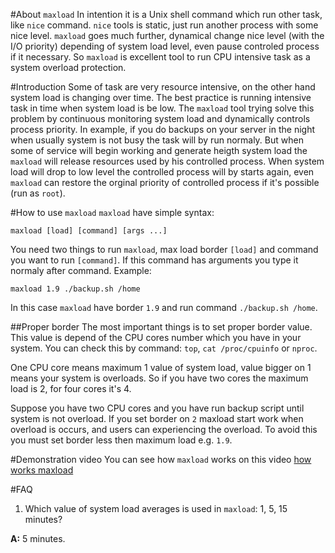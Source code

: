 #About `maxload`
In intention it is a Unix shell command which run other task, like `nice` command. `nice` tools is static, just run another process with some nice level. `maxload` goes much further, dynamical change nice level (with the I/O priority) depending of system load level, even pause controled process if it necessary. So `maxload` is excellent tool to run CPU intensive task as a system overload protection.

#Introduction
Some of task are very resource intensive, on the other hand system load is changing over time. The best practice is running intensive task in time when system load is be low. The `maxload` tool trying solve this problem by continuous monitoring system load and dynamically controls process priority. In example, if you do backups on your server in the night when usually system is not busy the task will by run normaly. But when some of service will begin working and generate heigth system load the `maxload` will release resources used by his controlled process. When system load will drop to low level the controlled process will by starts again, even `maxload` can restore the orginal priority of controlled process if it's possible (run as `root`).

#How to use `maxload`
`maxload` have simple syntax:
```
maxload [load] [command] [args ...]
```
You need two things to run `maxload`, max load border `[load]` and command you want to run `[command]`. If this command has arguments you type it normaly after command. Example:
```
maxload 1.9 ./backup.sh /home
```
In this case `maxload` have border `1.9` and run command `./backup.sh /home`.

##Proper border
The most important things is to set proper border value. This value is depend of the CPU cores number which you have in your system. You can check this by command: `top`, `cat /proc/cpuinfo` or `nproc`.

One CPU core means maximum 1 value of system load, value bigger on 1 means your system is overloads. So if you have two cores the maximum load is 2, for four cores it's 4.

Suppose you have two CPU cores and you have run backup script until system is not overload. If you set border on `2` maxload start work when overload is occurs, and users can experiencing the overload. To avoid this you must set border less then maximum load e.g. `1.9`.

#Demonstration video
You can see how `maxload` works on this video [how works maxload](https://youtu.be/IwpuLnNWhrY)

#FAQ
1. Which value of system load averages is used in `maxload`: 1, 5, 15 minutes?

  **A:** 5 minutes.

